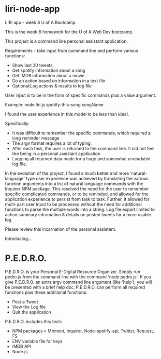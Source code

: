 # liri-node-app
LIRI app - week 8 U of A Bootcamp

This is the week 8 homework for the U of A Web Dev bootcamp.

This project is a command line personal assistant application.

Requirements - take input from command line and perform various functions:
<ul>
  <li>Show last 20 tweets</li>
  <li>Get spotify information about a song</li>
  <li>Get IMDB information about a movie</li>
  <li>Do an action based on information in a text file</li>
  <li>Optional:Log actions & results to log file</li>
</ul>

  User input is to be in the form of specific commands plus a value argument.

Example: node liri.js spotify-this-song songName

I found the user experience in this model to be less than ideal. 

Specifically:
<ul>
  <li>It was difficult to remember the specific commands, which required a long reminder message</li>
  <li>The argv format requires a lot of typing.</li>
  <li>After each task, the user is returned to the command line. It did not feel like being in a personal assistant application.</li>
  <li>Logging all returned data made for a huge and somewhat unreadable log file.</li>
</ul>

In the evolution of the project, I found a much better and more 'natural-language' type user experience was achieved by translating the various function arguments into a list of natural language commands with the Inquirer NPM package. This resolved the need for the user to remember specific complicated commands, or to be reminded, and allowed for the application experience to persist from task to task. Further, it allowed for multi-part user input to be processed without the need for additional functions to parse the multiple words into a string. Log file export limited to action summary information & details on posted tweets for a more usable log.

Please review this incarnation of the personal assistant.

Introducing...

<h1>P.E.D.R.O.</h1>

  P.E.D.R.O. is your Personal E-Digital Resource Organizer. Simply run pedro.js from the command line with the command 'node pedro.js'.
If you give P.E.D.R.O. an extra argv command line argument (like 'help'), you will be presented with a brief help doc.
  P.E.D.R.O. can perform all required functions plus these additional functions:
<ul>
  <li>Post a Tweet</li>
  <li>View the Log file</li>
  <li>Quit the application</li>
</ul>
  P.E.D.R.O. includes this tech:
<ul>
  <li>NPM packages = Moment, Inquirer, Node-spotify-api, Twitter, Request, FS</li>
  <li>ENV variable file for keys</li>
  <li>IMDB API</li>
  <li>Node.js</li>
</ul>
